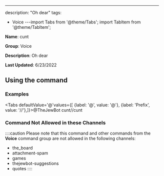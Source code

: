 ---
description: "Oh dear"
tags:
  - Voice
---import Tabs from '@theme/Tabs';
import TabItem from '@theme/TabItem';

**Name**: cunt

**Group**: Voice

**Description**: Oh dear

**Last Updated**: 6/23/2022

## Using the command

### Examples
<Tabs defaultValue='@'values={[ {label: '@', value: '@'}, {label: 'Prefix', value: '//'},]}><TabItem value='@'>@TheJewBot cunt</TabItem><TabItem value='//'>//cunt</TabItem></Tabs>

### Command Not Allowed in these Channels
::::caution Please note that this command and other commands from the **Voice** command group are not allowed in the following channels:
- the_board
- attachment-spam
- games
- thejewbot-suggestions
- quotes
::::